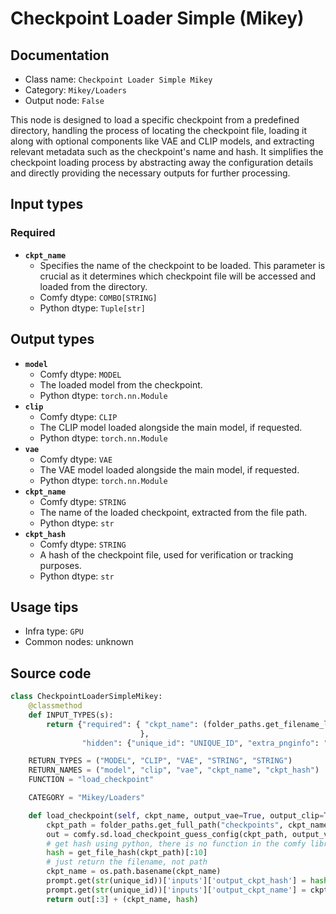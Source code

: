 # Checkpoint Loader Simple (Mikey)
## Documentation
- Class name: `Checkpoint Loader Simple Mikey`
- Category: `Mikey/Loaders`
- Output node: `False`

This node is designed to load a specific checkpoint from a predefined directory, handling the process of locating the checkpoint file, loading it along with optional components like VAE and CLIP models, and extracting relevant metadata such as the checkpoint's name and hash. It simplifies the checkpoint loading process by abstracting away the configuration details and directly providing the necessary outputs for further processing.
## Input types
### Required
- **`ckpt_name`**
    - Specifies the name of the checkpoint to be loaded. This parameter is crucial as it determines which checkpoint file will be accessed and loaded from the directory.
    - Comfy dtype: `COMBO[STRING]`
    - Python dtype: `Tuple[str]`
## Output types
- **`model`**
    - Comfy dtype: `MODEL`
    - The loaded model from the checkpoint.
    - Python dtype: `torch.nn.Module`
- **`clip`**
    - Comfy dtype: `CLIP`
    - The CLIP model loaded alongside the main model, if requested.
    - Python dtype: `torch.nn.Module`
- **`vae`**
    - Comfy dtype: `VAE`
    - The VAE model loaded alongside the main model, if requested.
    - Python dtype: `torch.nn.Module`
- **`ckpt_name`**
    - Comfy dtype: `STRING`
    - The name of the loaded checkpoint, extracted from the file path.
    - Python dtype: `str`
- **`ckpt_hash`**
    - Comfy dtype: `STRING`
    - A hash of the checkpoint file, used for verification or tracking purposes.
    - Python dtype: `str`
## Usage tips
- Infra type: `GPU`
- Common nodes: unknown


## Source code
```python
class CheckpointLoaderSimpleMikey:
    @classmethod
    def INPUT_TYPES(s):
        return {"required": { "ckpt_name": (folder_paths.get_filename_list("checkpoints"), ),
                             },
                "hidden": {"unique_id": "UNIQUE_ID", "extra_pnginfo": "EXTRA_PNGINFO", "prompt": "PROMPT"}}

    RETURN_TYPES = ("MODEL", "CLIP", "VAE", "STRING", "STRING")
    RETURN_NAMES = ("model", "clip", "vae", "ckpt_name", "ckpt_hash")
    FUNCTION = "load_checkpoint"

    CATEGORY = "Mikey/Loaders"

    def load_checkpoint(self, ckpt_name, output_vae=True, output_clip=True, unique_id=None, extra_pnginfo=None, prompt=None):
        ckpt_path = folder_paths.get_full_path("checkpoints", ckpt_name)
        out = comfy.sd.load_checkpoint_guess_config(ckpt_path, output_vae=True, output_clip=True, embedding_directory=folder_paths.get_folder_paths("embeddings"))
        # get hash using python, there is no function in the comfy library
        hash = get_file_hash(ckpt_path)[:10]
        # just return the filename, not path
        ckpt_name = os.path.basename(ckpt_name)
        prompt.get(str(unique_id))['inputs']['output_ckpt_hash'] = hash
        prompt.get(str(unique_id))['inputs']['output_ckpt_name'] = ckpt_name
        return out[:3] + (ckpt_name, hash)

```
